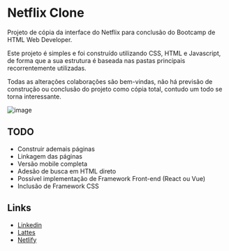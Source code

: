 # Netflix Clone

Projeto de cópia da interface do Netflix para conclusão do Bootcamp de HTML Web Developer.

Este projeto é simples e foi construído utilizando CSS, HTML e Javascript, de forma que a sua estrutura é baseada nas pastas principais recorrentemente utilizadas.

Todas as alterações colaborações são bem-vindas, não há previsão de construção ou conclusão do projeto como cópia total, contudo um todo se torna interessante.

![image](https://user-images.githubusercontent.com/22857183/107557322-360e6680-6bb8-11eb-9ae3-0e8b293a9c40.png)


## TODO
- Construir ademais páginas
- Linkagem das páginas
- Versão mobile completa
- Adesão de busca em HTML direto
- Possível implementação de Framework Front-end (React ou Vue)
- Inclusão de Framework CSS

## Links
* [Linkedin](https://www.linkedin.com/in/paulhenriquev/)
* [Lattes](http://lattes.cnpq.br/1994196517067630)
* [Netlify](https://musing-wozniak-d8df36.netlify.app/)
